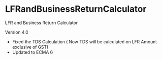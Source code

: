 # LFRandBusinessReturnCalculator
LFR and Business Return Calculator

Version 4.0
- Fixed the TDS Calculation ( Now TDS will be calculated on LFR Amount exclusive of GST)
- Updated to ECMA 6
